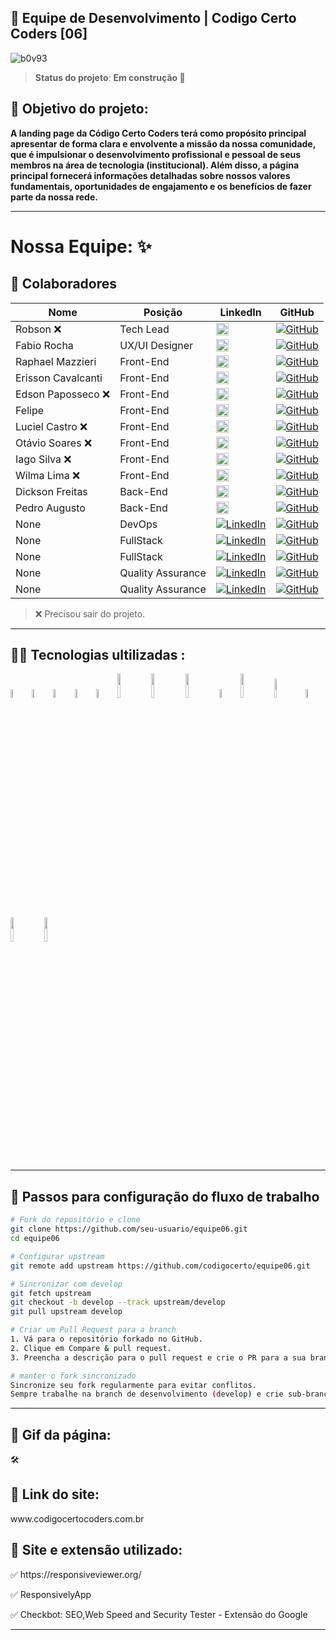 
<h2> 🚀 Equipe de Desenvolvimento | Codigo Certo Coders [06]</h2> 

![b0v93](https://github.com/codigocerto/equipe06/assets/106245486/302a4c81-1343-47e4-8ddf-b11c502f51ba)


> ****Status do projeto****: **Em construção 🚧** 
<h2> 🎯 Objetivo do projeto:</h2>

**A landing page da Código Certo Coders terá como propósito principal apresentar de forma
clara e envolvente a missão da nossa comunidade, que é impulsionar o desenvolvimento
profissional e pessoal de seus membros na área de tecnologia (institucional). Além
disso, a página principal fornecerá informações detalhadas sobre nossos valores
fundamentais, oportunidades de engajamento e os benefícios de fazer parte da nossa rede.**

---

# Nossa Equipe: ✨

<h2>📮 Colaboradores </h2>

| **Nome** | **Posição** | **LinkedIn** | **GitHub** |
|---|---|---|---|
| Robson ❌| Tech Lead |[<img src="https://github.com/codigocerto/equipe06/assets/106245486/e22b1c15-b795-4e0e-ab10-ae97c50c2880" width="50%" />](https://www.linkedin.com/in/robsonamendonca)| [![GitHub](https://img.shields.io/badge/GitHub-000?style=for-the-badge&logo=github&logoColor=white)](https://github.com/robsonamendonca) |
| Fabio Rocha | UX/UI Designer |[<img src="https://github.com/Fabiorocharb/equipe06/assets/106245486/0320248c-baec-4ba9-b9cf-7dcf81d3c18b" width="50%" />](https://www.linkedin.com/in/fabiorocharb)| [![GitHub](https://img.shields.io/badge/GitHub-000?style=for-the-badge&logo=github&logoColor=white)](https://github.com/Fabiorocharb) |
| Raphael Mazzieri | Front-End |[<img src="https://github.com/codigocerto/equipe06/assets/106245486/0c114aec-bb51-40ba-8365-86d42795ed43" width="50%" />](https://www.linkedin.com/in/raphael-mazzieri)| [![GitHub](https://img.shields.io/badge/GitHub-000?style=for-the-badge&logo=github&logoColor=white)](https://github.com/mazziera) |
| Erisson Cavalcanti | Front-End |[<img src="https://github.com/codigocerto/equipe06/assets/106245486/9080127b-8969-40d1-baba-f96b1caf9b7d" width="50%"/>](https://www.linkedin.com/in/erisson-cavalcanti)| [![GitHub](https://img.shields.io/badge/GitHub-000?style=for-the-badge&logo=github&logoColor=white)](https://github.com/ErissonCavalcanti) |
| Edson Paposseco ❌ | Front-End |[<img src="https://github.com/Fabiorocharb/equipe06/assets/106245486/5ec883a5-b314-4704-9b1f-15ee9e9bccfe" width="50%"/>](https://www.linkedin.com/in/paposseco)| [![GitHub](https://img.shields.io/badge/GitHub-000?style=for-the-badge&logo=github&logoColor=white)](https://github.com/paposseco) |
| Felipe | Front-End |[<img src="https://github.com/codigocerto/equipe06/assets/106245486/d987debf-1f12-4d5e-99ca-c2a7cba70c7b" width="50%"/>](https://www.linkedin.com/in/felipemelog)| [![GitHub](https://img.shields.io/badge/GitHub-000?style=for-the-badge&logo=github&logoColor=white)](https://github.com/FelipeMeloGomes) |
| Luciel Castro ❌ | Front-End | [<img src="https://avatars.githubusercontent.com/u/93848647?s=164&v=4" width="50%"/>](https://www.linkedin.com/in/luciel-castro-88777a202/)|[![GitHub](https://img.shields.io/badge/GitHub-000?style=for-the-badge&logo=github&logoColor=white)](https://github.com/lucielcastro) |
| Otávio Soares ❌| Front-End | [<img src="https://avatars.githubusercontent.com/u/134438645?s=164&v=4" width="50%"/>](https://www.linkedin.com/in/otavio-soares-felicio/)|[![GitHub](https://img.shields.io/badge/GitHub-000?style=for-the-badge&logo=github&logoColor=white)](https://github.com/Otaviosoaresf) |
| Iago Silva ❌| Front-End | [<img src="https://avatars.githubusercontent.com/u/88169151?s=164&v=4" width="50%"/>](https://www.linkedin.com/in/iago-silva-de-ara%C3%BAjo-632099206/)|[![GitHub](https://img.shields.io/badge/GitHub-000?style=for-the-badge&logo=github&logoColor=white)](https://github.com/iagozx) |
| Wilma Lima ❌| Front-End |[<img src="https://github.com/codigocerto/equipe06/assets/106245486/e76e260d-0bb3-4669-bc49-f11c2b16dbe9" width="50%" />](https://www.linkedin.com/in/wilma-souza) |[![GitHub](https://img.shields.io/badge/GitHub-000?style=for-the-badge&logo=github&logoColor=white)](https://github.com/wilmasouzapt) |
| Dickson Freitas | Back-End |[<img src="https://github.com/codigocerto/equipe06/assets/106245486/a371eff3-fce8-4772-9906-2ade45ca7af8" width="50%"/>](https://www.linkedin.com/in/dicksonfreitas)| [![GitHub](https://img.shields.io/badge/GitHub-000?style=for-the-badge&logo=github&logoColor=white)](https://github.com/dickfreitas) |
| Pedro Augusto | Back-End |[<img src="https://github.com/codigocerto/equipe06/assets/106245486/e92bb026-620c-4ca5-badd-43076155bcb8" width="50%"/>](https://br.linkedin.com/in/pedrohaugusto)| [![GitHub](https://img.shields.io/badge/GitHub-000?style=for-the-badge&logo=github&logoColor=white)](https://github.com) |
| None | DevOps | [![LinkedIn](https://img.shields.io/badge/LinkedIn-0A66C2?style=for-the-badge&logo=linkedin&logoColor=white)](https://www.linkedin.com) | [![GitHub](https://img.shields.io/badge/GitHub-000?style=for-the-badge&logo=github&logoColor=white)](https://github.com) |
| None | FullStack | [![LinkedIn](https://img.shields.io/badge/LinkedIn-0A66C2?style=for-the-badge&logo=linkedin&logoColor=white)](https://www.linkedin.com) | [![GitHub](https://img.shields.io/badge/GitHub-000?style=for-the-badge&logo=github&logoColor=white)](https://github.com) |
| None | FullStack | [![LinkedIn](https://img.shields.io/badge/LinkedIn-0A66C2?style=for-the-badge&logo=linkedin&logoColor=white)](https://www.linkedin.com) | [![GitHub](https://img.shields.io/badge/GitHub-000?style=for-the-badge&logo=github&logoColor=white)](https://github.com) |
| None | Quality Assurance | [![LinkedIn](https://img.shields.io/badge/LinkedIn-0A66C2?style=for-the-badge&logo=linkedin&logoColor=white)](https://www.linkedin.com) | [![GitHub](https://img.shields.io/badge/GitHub-000?style=for-the-badge&logo=github&logoColor=white)](https://github.com) |
| None | Quality Assurance | [![LinkedIn](https://img.shields.io/badge/LinkedIn-0A66C2?style=for-the-badge&logo=linkedin&logoColor=white)](https://www.linkedin.com) | [![GitHub](https://img.shields.io/badge/GitHub-000?style=for-the-badge&logo=github&logoColor=white)](https://github.com) |


> ❌ Precisou sair do projeto.
---

<h2>👨‍💻 Tecnologias ultilizadas :</h2>
<div>
<img src="https://cdn.jsdelivr.net/gh/devicons/devicon/icons/html5/html5-original-wordmark.svg" width="6%" />
<img src="https://cdn.jsdelivr.net/gh/devicons/devicon/icons/css3/css3-original-wordmark.svg" width="6%" />
<img src="https://cdn.jsdelivr.net/gh/devicons/devicon/icons/javascript/javascript-original.svg" width="6%"/>

<img src="https://github.com/marwin1991/profile-technology-icons/assets/136815194/519bfaf3-c242-431e-a269-876979f05574" width="6%">
<img src="https://cdn.jsdelivr.net/gh/devicons/devicon/icons/github/github-original-wordmark.svg" width="6%"/>          
<img src="https://cdn.jsdelivr.net/gh/devicons/devicon@latest/icons/nodejs/nodejs-original-wordmark.svg" width="10%"/>
<img src="https://cdn.jsdelivr.net/gh/devicons/devicon@latest/icons/express/express-original-wordmark.svg" width="10%"/>          
<img src="https://cdn.jsdelivr.net/gh/devicons/devicon@latest/icons/mysql/mysql-original-wordmark.svg" width="10%"/>      

<img src="https://user-images.githubusercontent.com/25181517/186711335-a3729606-5a78-4496-9a36-06efcc74f800.png" width="6%">
<img src="https://cdn.jsdelivr.net/gh/devicons/devicon@latest/icons/trello/trello-original-wordmark.svg" width="10%" />
<img src="https://cdn.jsdelivr.net/gh/devicons/devicon@latest/icons/figma/figma-original.svg" width="9%"/>
<img src="https://cdn.jsdelivr.net/gh/devicons/devicon/icons/canva/canva-original.svg" width="6%"/>
<img src="https://cdn.jsdelivr.net/gh/devicons/devicon@latest/icons/vscode/vscode-original-wordmark.svg" width="10%" />
<img src="https://cdn.jsdelivr.net/gh/devicons/devicon@latest/icons/google/google-original-wordmark.svg" width="10%"/>                              
</div>


---

## 📁 Passos para configuração do fluxo de trabalho
```bash
# Fork do repositório e clone
git clone https://github.com/seu-usuario/equipe06.git
cd equipe06

# Configurar upstream
git remote add upstream https://github.com/codigocerto/equipe06.git

# Sincronizar com develop
git fetch upstream
git checkout -b develop --track upstream/develop
git pull upstream develop

# Criar um Pull Request para a branch
1. Vá para o repositório forkado no GitHub.
2. Clique em Compare & pull request.
3. Preencha a descrição para o pull request e crie o PR para a sua branch no repositório principal.

# manter o fork sincronizado
Sincronize seu fork regularmente para evitar conflitos.
Sempre trabalhe na branch de desenvolvimento (develop) e crie sub-branches para features específicas.
```
---


<h2>🎥 Gif da página: </h2>
🛠️
<h2>🔗 Link do site: </h2>
www.codigocertocoders.com.br

<h2>🧰 Site e extensão utilizado:</h2>

<p>✅ https://responsiveviewer.org/ </p>
<p>✅ ResponsivelyApp </p>
<p>✅ Checkbot: SEO,Web Speed and Security Tester - Extensão do Google </p>

---
